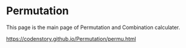# Permutation
This page is the main page of Permutation and Combination calculater.

https://codenstory.github.io/Permutation/permu.html
